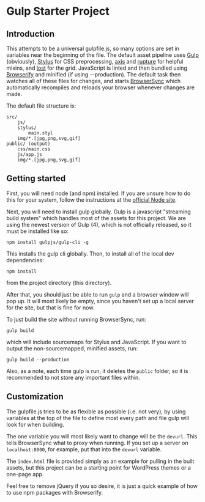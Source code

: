 # Gulp Starter Project

## Introduction

This attempts to be a universal gulpfile.js, so many options are set in variables near the beginning of the file. The default asset pipeline uses [Gulp](http://gulpjs.com/) (obviously), [Stylus](http://stylus-lang.com/) for CSS preprocessing, [axis](http://axis.netlify.com/) and [rupture](http://jescalan.github.io/rupture/) for helpful mixins, and [lost](https://github.com/peterramsing/lost) for the grid. JavaScript is linted and then bundled using [Browserify](http://browserify.org/) and minified (if using --production). The default task then watches all of these files for changes, and starts [BrowserSync](https://www.browsersync.io/) which automatically recompiles and reloads your browser whenever changes are made.

The default file structure is:

    src/
        js/
        stylus/
            main.styl
        img/*.[jpg,png,svg,gif]
    public/ (output)
        css/main.css
        js/app.js
        img/*.[jpg,png,svg,gif]

## Getting started

First, you will need node (and npm) installed. If you are unsure how to do this for your system, follow the instructions at the [official Node site](https://nodejs.org/en/).

Next, you will need to install gulp globally. Gulp is a javascript "streaming build system" which handles most of the assets for this project. We are using the newest version of Gulp (4), which is not officially released, so it must be installed like so:

    npm install gulpjs/gulp-cli -g

This installs the gulp cli globally. Then, to install all of the local dev dependencies:

    npm install

from the project directory (this directory).

After that, you should just be able to run `gulp` and a browser window will pop up. It will most likely be empty, since you haven't set up a local server for the site, but that is fine for now.

To just build the site without running BrowserSync, run:

    gulp build

which will include sourcemaps for Stylus and JavaScript. If you want to output the non-sourcemapped, minified assets, run:

    gulp build --production

Also, as a note, each time gulp is run, it deletes the `public` folder, so it is recommended to not store any important files within.

## Customization

The gulpfile.js tries to be as flexible as possible (i.e. not very), by using variables at the top of the file to define most every path and file gulp will look for when building.

The one variable you will most likely want to change will be the `devurl`. This tells BrowserSync what to proxy when running. If you set up a server on `localhost:8000`, for example, put that into the `devurl` variable.

The `index.html` file is provided simply as an example for pulling in the built assets, but this project can be a starting point for WordPress themes or a one-page app.

Feel free to remove jQuery if you so desire, it is just a quick example of how to use npm packages with Browserify.